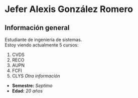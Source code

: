 # Jefer Alexis González Romero
## Información general
Estudiante de ingeniería de sistemas.\
Estoy viendo actualmente 5 cursos:
1) CVDS
2) RECO
3) AUPN
4) FCFI
5) CLYS
*Otra información*
- **Semestre:** *Septimo*
- **Edad:** *20 años*
